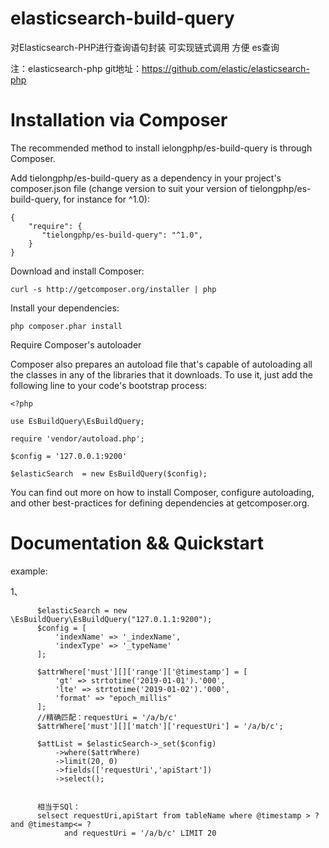 # elasticsearch-build-query
对Elasticsearch-PHP进行查询语句封装 可实现链式调用 方便 es查询

注：elasticsearch-php git地址：https://github.com/elastic/elasticsearch-php

# Installation via Composer
The recommended method to install ielongphp/es-build-query is through Composer.

Add tielongphp/es-build-query as a dependency in your project's composer.json file (change version to suit your version of tielongphp/es-build-query, for instance for ^1.0):

    {
        "require": {
           "tielongphp/es-build-query": "^1.0",
        }
    }
Download and install Composer:

    curl -s http://getcomposer.org/installer | php
Install your dependencies:

    php composer.phar install
Require Composer's autoloader

Composer also prepares an autoload file that's capable of autoloading all the classes in any of the libraries that it downloads. To use it, just add the following line to your code's bootstrap process:

    <?php

    use EsBuildQuery\EsBuildQuery;
    
    require 'vendor/autoload.php';
    
    $config = '127.0.0.1:9200'
    
    $elasticSearch  = new EsBuildQuery($config);

You can find out more on how to install Composer, configure autoloading, and other best-practices for defining dependencies at getcomposer.org.


# Documentation && Quickstart


example:

1、 

          $elasticSearch = new \EsBuildQuery\EsBuildQuery("127.0.1.1:9200");
          $config = [
              'indexName' => '_indexName',
              'indexType' => '_typeName'
          ];
          
          $attrWhere['must'][]['range']['@timestamp'] = [
              'gt' => strtotime('2019-01-01').'000',
              'lte' => strtotime('2019-01-02').'000',
              'format' => "epoch_millis"
          ];
          //精确匹配：requestUri = '/a/b/c'
          $attrWhere['must'][]['match']['requestUri'] = '/a/b/c';
          
          $attList = $elasticSearch->_set($config)
              ->where($attrWhere)
              ->limit(20, 0)
              ->fields(['requestUri','apiStart'])
              ->select();


          相当于SQl：
          selsect requestUri,apiStart from tableName where @timestamp > ? and @timestamp<= ?
                and requestUri = '/a/b/c' LIMIT 20
                
                
         

